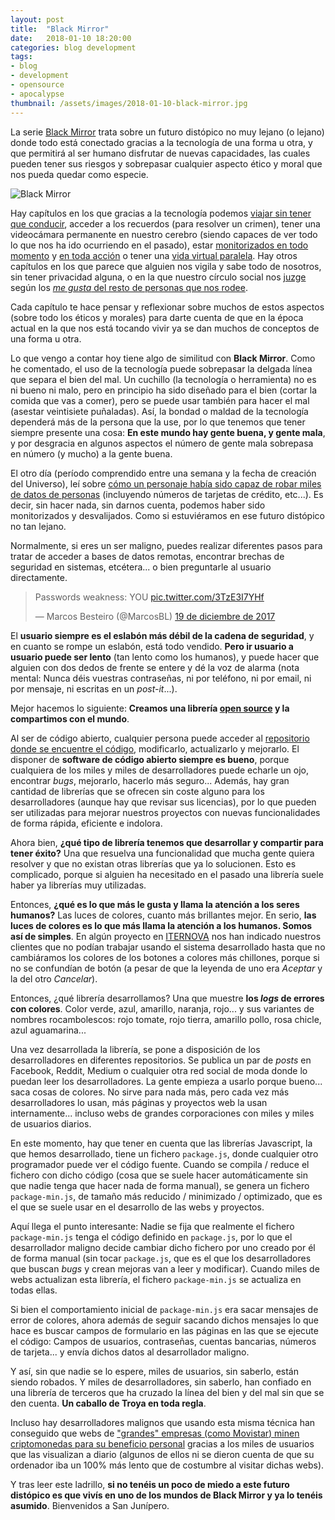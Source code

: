 ```yaml
---
layout: post
title:  "Black Mirror"
date:   2018-01-10 18:20:00
categories: blog development
tags:
- blog
- development
- opensource
- apocalypse
thumbnail: /assets/images/2018-01-10-black-mirror.jpg
---
```


La serie [Black Mirror](https://www.netflix.com/title/70264888) trata sobre un futuro distópico no muy lejano (o lejano) donde todo está conectado gracias a la tecnología de una forma u otra, y que permitirá al ser humano disfrutar de nuevas capacidades, las cuales pueden tener sus riesgos y sobrepasar cualquier aspecto ético y moral que nos pueda quedar como especie. 

![Black Mirror]({{site.url}}/assets/images/2018-01-10-black-mirror.jpg)

Hay capítulos en los que gracias a la tecnología podemos [viajar sin tener que conducir]({{site.url}}/2017/08/22/autonomous-rc-car-construyendo-un-coche-autonomo), acceder a los recuerdos (para resolver un crimen), tener una videocámara permanente en nuestro cerebro (siendo capaces de ver todo lo que nos ha ido ocurriendo en el pasado), estar [monitorizados en todo momento](https://www.statnews.com/2017/06/07/wearable-devices-health-care-savings/) y [en toda acción](https://www.xataka.com/privacidad/20-millones-de-camaras-equipadas-con-inteligencia-artificial-hacen-que-china-sea-el-verdadero-gran-hermano) o tener una [vida virtual paralela](https://www.forbes.com/sites/quora/2017/05/25/how-close-are-we-to-creating-full-immersion-vr-worlds/). Hay otros capítulos en los que parece que alguien nos vigila y sabe todo de nosotros, sin tener privacidad alguna, o en la que nuestro círculo social nos [juzge](https://hipertextual.com/2017/04/puntuacion-usuarios-uber) según los [_me gusta_ del resto de personas que nos rodee](http://www.lavanguardia.com/tecnologia/20171107/432679958989/china-sistema-deteccion-personas.html). 

Cada capítulo te hace pensar y reflexionar sobre muchos de estos aspectos (sobre todo los éticos y morales) para darte cuenta de que en la época actual en la que nos está tocando vivir ya se dan muchos de conceptos de una forma u otra.

Lo que vengo a contar hoy tiene algo de similitud con **Black Mirror**. Como he comentado, el uso de la tecnología puede sobrepasar la delgada línea que separa el bien del mal. Un cuchillo (la tecnología o herramienta) no es ni bueno ni malo, pero en principio ha sido diseñado para el bien (cortar la comida que vas a comer), pero se puede usar también para hacer el mal (asestar veintisiete puñaladas). Así, la bondad o maldad de la tecnología dependerá más de la persona que la use, por lo que tenemos que tener siempre presente una cosa: **En este mundo hay gente buena, y gente mala**, y por desgracia en algunos aspectos el número de gente mala sobrepasa en número (y mucho) a la gente buena.

El otro día (período comprendido entre una semana y la fecha de creación del Universo), leí sobre [cómo un personaje había sido capaz de robar miles de datos de personas](https://hackernoon.com/im-harvesting-credit-card-numbers-and-passwords-from-your-site-here-s-how-9a8cb347c5b5) (incluyendo números de tarjetas de crédito, etc...). Es decir, sin hacer nada, sin darnos cuenta, podemos haber sido monitorizados y desvalijados. Como si estuviéramos en ese futuro distópico no tan lejano.

Normalmente, si eres un ser maligno, puedes realizar diferentes pasos para tratar de acceder a bases de datos remotas, encontrar brechas de seguridad en sistemas, etcétera... o bien preguntarle al usuario directamente.

<blockquote class="twitter-video" data-lang="es" width="740"><p lang="en" dir="ltr">Passwords weakness: YOU <a href="https://t.co/3TzE3I7YHf">pic.twitter.com/3TzE3I7YHf</a></p>&mdash; Marcos Besteiro (@MarcosBL) <a href="https://twitter.com/MarcosBL/status/942944201876148224?ref_src=twsrc%5Etfw">19 de diciembre de 2017</a></blockquote>
<script async src="https://platform.twitter.com/widgets.js" charset="utf-8"></script>


El **usuario siempre es el eslabón más débil de la cadena de seguridad**, y en cuanto se rompe un eslabón, está todo vendido. **Pero ir usuario a usuario puede ser lento** (tan lento como los humanos), y puede hacer que alguien con dos dedos de frente se entere y dé la voz de alarma (nota mental: Nunca déis vuestras contraseñas, ni por teléfono, ni por email, ni por mensaje, ni escritas en un _post-it_...). 

Mejor hacemos lo siguiente: **Creamos una librería [open source](https://es.wikipedia.org/wiki/Software_de_c%C3%B3digo_abierto) y la compartimos con el mundo**. 

Al ser de código abierto, cualquier persona puede acceder al [repositorio donde se encuentre el código](https://github.com/jorgecasas/autonomous-rc-car), modificarlo, actualizarlo y mejorarlo. El disponer de **software de código abierto siempre es bueno**, porque cualquiera de los miles y miles de desarrolladores puede echarle un ojo, encontrar _bugs_, mejorarlo, hacerlo más seguro... Además, hay gran cantidad de librerías que se ofrecen sin coste alguno para los desarrolladores (aunque hay que revisar sus licencias), por lo que pueden ser utilizadas para mejorar nuestros proyectos con nuevas funcionalidades de forma rápida, eficiente e indolora.

Ahora bien, **¿qué tipo de librería tenemos que desarrollar y compartir para tener éxito?** Una que resuelva una funcionalidad que mucha gente quiera resolver y que no existan otras librerías que ya lo solucionen. Esto es complicado, porque si alguien ha necesitado en el pasado una librería suele haber ya librerías muy utilizadas. 

Entonces, **¿qué es lo que más le gusta y llama la atención a los seres humanos?** Las luces de colores, cuanto más brillantes mejor. En serio, **las luces de colores es lo que más llama la atención a los humanos. Somos así de simples**. En algún proyecto en [ITERNOVA](https://www.iternova.net) nos han indicado nuestros clientes que no podían trabajar usando el sistema desarrollado hasta que no cambiáramos los colores de los botones a colores más chillones, porque si no se confundían de botón (a pesar de que la leyenda de uno era _Aceptar_ y la del otro _Cancelar_).

Entonces, ¿qué librería desarrollamos? Una que muestre **los _logs_ de errores con colores**. Color verde, azul, amarillo, naranja, rojo... y sus variantes de nombres rocambolescos: rojo tomate, rojo tierra, amarillo pollo, rosa chicle, azul aguamarina...

Una vez desarrollada la librería, se pone a disposición de los desarrolladores en diferentes repositorios. Se publica un par de _posts_ en Facebook, Reddit, Medium o cualquier otra red social de moda donde lo puedan leer los desarrolladores. La gente empieza a usarlo porque bueno... saca cosas de colores. No sirve para nada más, pero cada vez más desarrolladores lo usan, más páginas y proyectos web la usan internamente... incluso webs de grandes corporaciones con miles y miles de usuarios diarios. 

En este momento, hay que tener en cuenta que las librerías Javascript, la que hemos desarrollado, tiene un fichero `package.js`, donde cualquier otro programador puede ver el código fuente. Cuando se compila / reduce el fichero con dicho código (cosa que se suele hacer automáticamente sin que nadie tenga que hacer nada de forma manual), se genera un fichero `package-min.js`, de tamaño más reducido / minimizado / optimizado, que es el que se suele usar en el desarrollo de las webs y proyectos. 

Aquí llega el punto interesante: Nadie se fija que realmente el fichero `package-min.js` tenga el código definido en `package.js`, por lo que el desarrollador maligno decide cambiar dicho fichero por uno creado por él de forma manual (sin tocar `package.js`, que es el que los desarrolladores que buscan _bugs_ y crean mejoras van a leer y modificar). Cuando miles de webs actualizan esta librería, el fichero `package-min.js` se actualiza en todas ellas. 

Si bien el comportamiento inicial de `package-min.js` era sacar mensajes de error de colores, ahora además de seguir sacando dichos mensajes lo que hace es buscar campos de formulario en las páginas en las que se ejecute el código: Campos de usuarios, contraseñas, cuentas bancarias, números de tarjeta... y envía dichos datos al desarrollador maligno.

Y así, sin que nadie se lo espere, miles de usuarios, sin saberlo, están siendo robados. Y miles de desarrolladores, sin saberlo, han confiado en una librería de terceros que ha cruzado la línea del bien y del mal sin que se den cuenta. **Un caballo de Troya en toda regla**. 

Incluso hay desarrolladores malignos que usando esta misma técnica han conseguido que webs de ["grandes" empresas (como Movistar) minen criptomonedas para su beneficio personal](https://hipertextual.com/2017/12/movistar-usa-ordenadores-visitantes-su-web-minar-criptomonedas) gracias a los miles de usuarios que las visualizan a diario (algunos de ellos ni se dieron cuenta de que su ordenador iba un 100% más lento que de costumbre al visitar dichas webs).

Y tras leer este ladrillo, **si no tenéis un poco de miedo a este futuro distópico es que vivís en uno de los mundos de Black Mirror y ya lo tenéis asumido**. Bienvenidos a San Junípero.

